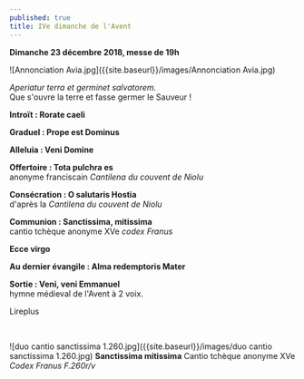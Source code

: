 ```yaml
---
published: true
title: IVe dimanche de l'Avent
---
```

**Dimanche 23 décembre 2018, messe de 19h**

![Annonciation Avia.jpg]({{site.baseurl}}/images/Annonciation Avia.jpg)


*Aperiatur terra et germinet salvatorem.*  
Que s'ouvre la terre et fasse germer le Sauveur !

**Introït : Rorate caeli**  

**Graduel : Prope est Dominus**

**Alleluia : Veni Domine**

**Offertoire : Tota pulchra es**  
anonyme franciscain *Cantilena du couvent de Niolu*

**Consécration : O salutaris Hostia**  
d'après la *Cantilena du couvent de Niolu*

**Communion : Sanctissima, mitissima**  
cantio tchèque anonyme XVe *codex Franus*

**Ecce virgo**

**Au dernier évangile : Alma redemptoris Mater**  

**Sortie : Veni, veni Emmanuel**  
hymne médieval de l'Avent à 2 voix.

Lireplus

&nbsp;



![duo cantio sanctissima 1.260.jpg]({{site.baseurl}}/images/duo cantio sanctissima 1.260.jpg)
**Sanctissima mitissima** Cantio tchèque anonyme XVe *Codex Franus F.260r/v*

